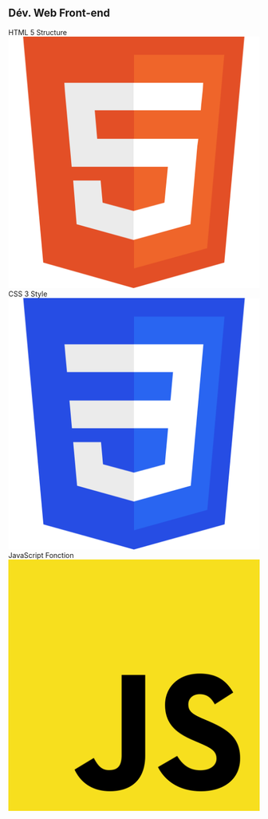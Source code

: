 <h2>Dév. Web Front-end</h2>
<div class="space-around">
    <span style="width: 30%" class="vertical-center">
        <div class="r-stack">
            <span class="fragment fade-out" data-fragment-index="1">HTML 5</span>
            <span class="fragment" data-fragment-index="1">Structure</span>
        </div>
        <img src="../../images/HTML5_logo.svg" alt="CSS3 Logo" />
    </span>
    <span style="width: 30%" class="vertical-center">
        <div class="r-stack">
            <span class="fragment fade-out" data-fragment-index="1">CSS 3</span>
            <span class="fragment" data-fragment-index="1">Style</span>
        </div>
        <img src="../../images/CSS3_logo.svg" alt="CSS3 Logo" />
    </span>
    <span style="width: 30%" class="vertical-center">
        <div class="r-stack">
            <span class="fragment fade-out" data-fragment-index="1">JavaScript</span>
            <span class="fragment" data-fragment-index="1">Fonction</span>
        </div>
        <img src="../../images/JavaScript_logo.svg" alt="CSS3 Logo" />
    </span>
</div>
